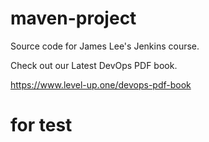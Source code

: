 # maven-project
Source code for James Lee's Jenkins course.

Check out our Latest DevOps PDF book.

https://www.level-up.one/devops-pdf-book

# for test
